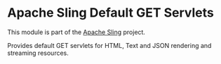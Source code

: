 # Apache Sling Default GET Servlets

This module is part of the [Apache Sling](https://sling.apache.org) project.

Provides default GET servlets for HTML, Text and JSON rendering
and streaming resources.
